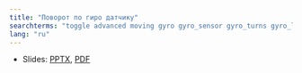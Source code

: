 ```yaml
---
title: "Поворот по гиро датчику"
searchterms: "toggle advanced moving gyro gyro_sensor gyro_turns gyro_lag gyro_drit angle gyro_sensor:_turns"
lang: "ru"
---
```

 <ul>
 <li class="ng-binding">Slides:
 <a href="ProgrammingLessons/advanced/GyroTurn.pptx">PPTX</a>,
 <a href="ProgrammingLessons/advanced/GyroTurn.pdf">PDF</a>
 </li>
 </ul>
